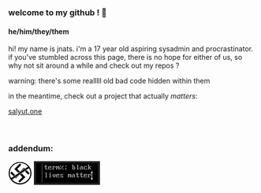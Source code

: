 ### welcome to my github ! 👋

#### he/him/they/them

hi! my name is jnats.
i'm a 17 year old aspiring sysadmin and procrastinator. if you've stumbled across this page, there is no hope for either of us, so why not sit around a while and check out my repos ?

warning: there's some realllll old bad code hidden within them

in the meantime, check out a project that actually *matters*:

[salyut.one](https://salyut.one)
<br>
<br>
<br>
### addendum:
[![](npfo.png)](https://www.youtube.com/watch?v=-MkRuV0aCcI) [![](blm.png)](https://blacklivesmatter.com)

